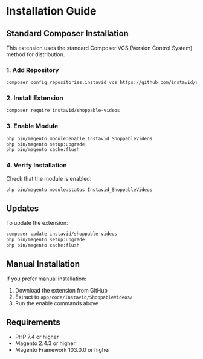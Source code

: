 # Installation Guide

## Standard Composer Installation

This extension uses the standard Composer VCS (Version Control System) method for distribution.

### 1. Add Repository

```bash
composer config repositories.instavid vcs https://github.com/instavid/shoppable-videos
```

### 2. Install Extension

```bash
composer require instavid/shoppable-videos
```

### 3. Enable Module

```bash
php bin/magento module:enable Instavid_ShoppableVideos
php bin/magento setup:upgrade
php bin/magento cache:flush
```

### 4. Verify Installation

Check that the module is enabled:
```bash
php bin/magento module:status Instavid_ShoppableVideos
```

## Updates

To update the extension:

```bash
composer update instavid/shoppable-videos
php bin/magento setup:upgrade
php bin/magento cache:flush
```

## Manual Installation

If you prefer manual installation:

1. Download the extension from GitHub
2. Extract to `app/code/Instavid/ShoppableVideos/`
3. Run the enable commands above

## Requirements

- PHP 7.4 or higher
- Magento 2.4.3 or higher
- Magento Framework 103.0.0 or higher 